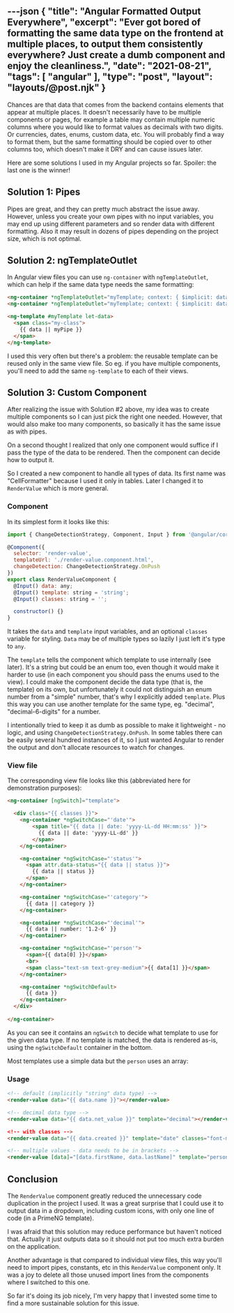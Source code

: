 ---json
{
    "title": "Angular Formatted Output Everywhere",
    "excerpt": "Ever got bored of formatting the same data type on the frontend at multiple places, to output them consistently everywhere? Just create a dumb component and enjoy the cleanliness.",
    "date": "2021-08-21",
    "tags": [
        "angular"
    ],
    "type": "post",
    "layout": "layouts/@post.njk"
}
---

Chances are that data that comes from the backend contains elements that appear at multiple places. It doesn't necessarily have to be multiple components or pages, for example a table may contain multiple numeric columns where you would like to format values as decimals with two digits. Or currencies, dates, enums, custom data, etc. You will probably find a way to format them, but the same formatting should be copied over to other columns too, which doesn't make it DRY and can cause issues later.

Here are some solutions I used in my Angular projects so far. Spoiler: the last one is the winner!

## Solution 1: Pipes

Pipes are great, and they can pretty much abstract the issue away. However, unless you create your own pipes with no input variables, you may end up using different parameters and so render data with different formatting. Also it may result in dozens of pipes depending on the project size, which is not optimal.

## Solution 2: ngTemplateOutlet

In Angular view files you can use `ng-container` with `ngTemplateOutlet`, which can help if the same data type needs the same formatting:

```html
<ng-container *ngTemplateOutlet="myTemplate; context: { $implicit: data1 }"></ng-container>
<ng-container *ngTemplateOutlet="myTemplate; context: { $implicit: data2 }"></ng-container>

<ng-template #myTemplate let-data>
  <span class="my-class">
    {{ data || myPipe }}
  </span>
</ng-template>
```

I used this very often but there's a problem: the reusable template can be reused only in the same view file. So eg. if you have multiple components, you'll need to add the same `ng-template` to each of their views.

## Solution 3: Custom Component

After realizing the issue with Solution #2 above, my idea was to create multiple components so I can just pick the right one needed. However, that would also make too many components, so basically it has the same issue as with pipes.

On a second thought I realized that only one component would suffice if I pass the type of the data to be rendered. Then the component can decide how to output it.

So I created a new component to handle all types of data. Its first name was "CellFormatter" because I used it only in tables. Later I changed it to `RenderValue` which is more general.

### Component

In its simplest form it looks like this:

```javascript
import { ChangeDetectionStrategy, Component, Input } from '@angular/core';

@Component({
  selector: 'render-value',
  templateUrl: './render-value.component.html',
  changeDetection: ChangeDetectionStrategy.OnPush
})
export class RenderValueComponent {
  @Input() data: any;
  @Input() template: string = 'string';
  @Input() classes: string = '';

  constructor() {}
}
```

It takes the `data` and `template` input variables, and an optional `classes` variable for styling. `Data` may be of multiple types so lazily I just left it's type to `any`.

The `template` tells the component which template to use internally (see later). It's a string but could be an enum too, even though it would make it harder to use (in each component you should pass the enums used to the view). I could make the component decide the data type (that is, the template) on its own, but unfortunately it could not distinguish an enum number from a "simple" number, that's why I explicitly added `template`. Plus this way you can use another template for the same type, eg. "decimal", "decimal-6-digits" for a number.

I intentionally tried to keep it as dumb as possible to make it lightweight - no logic, and using `ChangeDetectionStrategy.OnPush`. In some tables there can be easily several hundred instances of it, so I just wanted Angular to render the output and don't allocate resources to watch for changes.

### View file

The corresponding view file looks like this (abbreviated here for demonstration purposes):

```html
<ng-container [ngSwitch]="template">

  <div class="{{ classes }}">
    <ng-container *ngSwitchCase="'date'">
        <span title="{{ data || date: 'yyyy-LL-dd HH:mm:ss' }}">
          {{ data || date: 'yyyy-LL-dd' }}
        </span>
    </ng-container>

    <ng-container *ngSwitchCase="'status'">
      <span attr.data-status="{{ data || status }}">
        {{ data || status }}
      </span>
    </ng-container>

    <ng-container *ngSwitchCase="'category'">
      {{ data || category }}
    </ng-container>

    <ng-container *ngSwitchCase="'decimal'">
      {{ data || number: '1.2-6' }}
    </ng-container>

    <ng-container *ngSwitchCase="'person'">
      <span>{{ data[0] }}</span>
      <br>
      <span class="text-sm text-grey-medium">{{ data[1] }}</span>
    </ng-container>

    <ng-container *ngSwitchDefault>
      {{ data }}
    </ng-container>
  </div>
  
</ng-container>
```

As you can see it contains an `ngSwitch` to decide what template to use for the given data type. If no template is matched, the data is rendered as-is, using the `ngSwitchDefault` container in the bottom.

Most templates use a simple data but the `person` uses an array:

### Usage

```html
<!-- default (implicitly "string" data type) -->
<render-value data="{{ data.name }}"></render-value>

<!-- decimal data type -->
<render-value data="{{ data.net_value }}" template="decimal"></render-value

<!-- with classes -->
<render-value data="{{ data.created }}" template="date" classes="font-medium"></render-value>

<!-- multiple values - data needs to be in brackets -->
<render-value [data]="[data.firstName, data.lastName]" template="person"></render-value>
```

## Conclusion

The `RenderValue` component greatly reduced the unnecessary code duplication in the project I used. It was a great surprise that I could use it to output data in a dropdown, including custom icons, with only one line of code (in a PrimeNG template).

I was afraid that this solution may reduce performance but haven't noticed that. Actually it just outputs data so it should not put too much extra burden on the application.

Another advantage is that compared to individual view files, this way you'll need to import pipes, constants, etc in this `RenderValue` component only. It was a joy to delete all those unused import lines from the components where I switched to this one.

So far it's doing its job nicely, I'm very happy that I invested some time to find a more sustainable solution for this issue.
